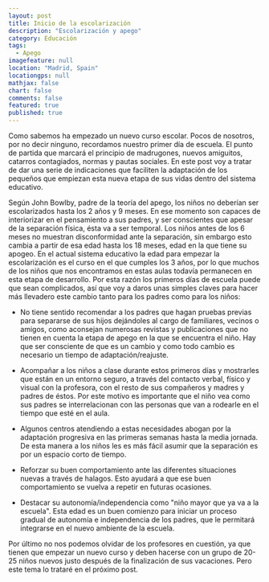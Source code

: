 ```yaml
---
layout: post
title: Inicio de la escolarización
description: "Escolarización y apego"
category: Educación
tags: 
  - Apego
imagefeature: null
location: "Madrid, Spain"
locationgps: null
mathjax: false
chart: false
comments: false
featured: true
published: true
---
```




Como sabemos ha empezado un nuevo curso escolar. Pocos de nosotros, por no decir ninguno, recordamos nuestro primer día de escuela. El punto de partida que marcará el principio de madrugones, nuevos amiguitos, catarros contagiados, normas y pautas sociales. En este post voy a tratar de dar una serie de indicaciones que faciliten la adaptación de los pequeños que empiezan esta nueva etapa de sus vidas dentro del sistema educativo.

Según John Bowlby, padre de la teoría del apego, los niños no deberían ser escolarizados hasta los 2 años y 9 meses. En ese momento son capaces de interiorizar en el pensamiento a sus padres, y ser conscientes que apesar de la separación física, ésta va a ser temporal. Los niños antes de los 6 meses no muestran disconformidad ante la separación, sin embargo esto cambia a partir de esa edad hasta los 18 meses, edad en la que tiene su apogeo. En el actual sistema educativo la edad para empezar la escolarización es el curso en el que cumples los 3 años, por lo que muchos de los niños que nos encontramos en estas aulas todavía permanecen en esta etapa de desarrollo. Por esta razón los primeros días de escuela puede que sean complicados, así que voy a daros unas simples claves para hacer más llevadero este cambio tanto para los padres como para los niños:

- No tiene sentido recomendar a los padres que hagan pruebas previas para separarse de sus hijos dejándoles al cargo de familiares, vecinos o amigos, como aconsejan numerosas revistas y publicaciones que no tienen en cuenta la etapa de apego en la que se encuentra el niño. Hay que ser consciente de que es un cambio y como todo cambio es necesario un tiempo de adaptación/reajuste.

- Acompañar a los niños a clase durante estos primeros días y mostrarles que están en un entorno seguro, a través del contacto verbal, físico y visual con la profesora, con el resto de sus compañeros y madres y padres de éstos. Por este motivo es importante que el niño vea como sus padres se interrelacionan con las personas que van a rodearle en el tiempo que esté en el aula.

- Algunos centros atendiendo a estas necesidades abogan por la adaptación progresiva en las primeras semanas hasta la media jornada. De esta manera a los niños les es más fácil asumir que la separación es por un espacio corto de tiempo.

- Reforzar su buen comportamiento ante las diferentes situaciones nuevas a través de halagos. Esto ayudará a que ese buen comportamiento se vuelva a repetir en futuras ocasiones. 

- Destacar su autonomía/independencia como "niño mayor que ya va a la escuela". Esta edad es un buen comienzo para iniciar un proceso gradual de autonomía e independencia de los padres, que le permitará integrarse en el nuevo ambiente de la escuela.

Por último no nos podemos olvidar de los profesores en cuestión, ya que tienen que empezar un nuevo curso y deben hacerse con un grupo de 20-25 niños nuevos justo después de la finalización de sus vacaciones. Pero este tema lo trataré en el próximo post.



